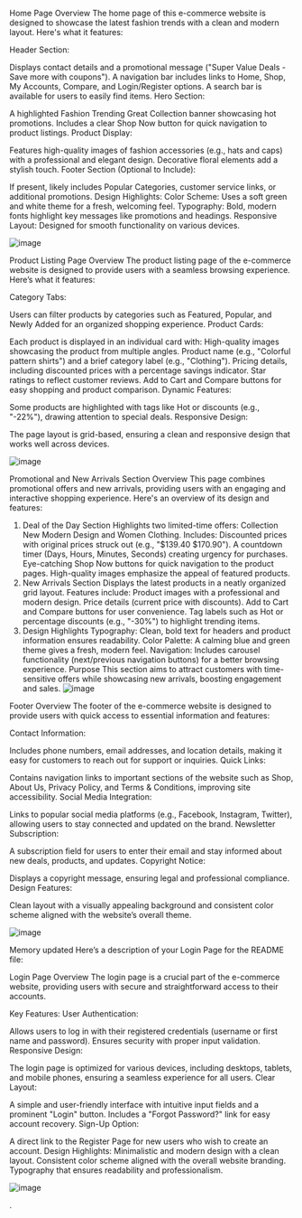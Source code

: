 Home Page Overview
The home page of this e-commerce website is designed to showcase the latest fashion trends with a clean and modern layout. Here's what it features:

Header Section:

Displays contact details and a promotional message ("Super Value Deals - Save more with coupons").
A navigation bar includes links to Home, Shop, My Accounts, Compare, and Login/Register options.
A search bar is available for users to easily find items.
Hero Section:

A highlighted Fashion Trending Great Collection banner showcasing hot promotions.
Includes a clear Shop Now button for quick navigation to product listings.
Product Display:

Features high-quality images of fashion accessories (e.g., hats and caps) with a professional and elegant design.
Decorative floral elements add a stylish touch.
Footer Section (Optional to Include):

If present, likely includes Popular Categories, customer service links, or additional promotions.
Design Highlights:
Color Scheme: Uses a soft green and white theme for a fresh, welcoming feel.
Typography: Bold, modern fonts highlight key messages like promotions and headings.
Responsive Layout: Designed for smooth functionality on various devices.

![image](https://github.com/user-attachments/assets/c0395ef4-c523-4338-ab9b-22e0a8cfda4a)


Product Listing Page Overview
The product listing page of the e-commerce website is designed to provide users with a seamless browsing experience. Here’s what it features:

Category Tabs:

Users can filter products by categories such as Featured, Popular, and Newly Added for an organized shopping experience.
Product Cards:

Each product is displayed in an individual card with:
High-quality images showcasing the product from multiple angles.
Product name (e.g., "Colorful pattern shirts") and a brief category label (e.g., "Clothing").
Pricing details, including discounted prices with a percentage savings indicator.
Star ratings to reflect customer reviews.
Add to Cart and Compare buttons for easy shopping and product comparison.
Dynamic Features:

Some products are highlighted with tags like Hot or discounts (e.g., "-22%"), drawing attention to special deals.
Responsive Design:

The page layout is grid-based, ensuring a clean and responsive design that works well across devices.

![image](https://github.com/user-attachments/assets/77ce0e5f-669c-4e05-8330-a22af5d2b54f)


Promotional and New Arrivals Section Overview
This page combines promotional offers and new arrivals, providing users with an engaging and interactive shopping experience. Here's an overview of its design and features:

1. Deal of the Day Section
Highlights two limited-time offers:
Collection New Modern Design and Women Clothing.
Includes:
Discounted prices with original prices struck out (e.g., "$139.40 $170.90").
A countdown timer (Days, Hours, Minutes, Seconds) creating urgency for purchases.
Eye-catching Shop Now buttons for quick navigation to the product pages.
High-quality images emphasize the appeal of featured products.
2. New Arrivals Section
Displays the latest products in a neatly organized grid layout.
Features include:
Product images with a professional and modern design.
Price details (current price with discounts).
Add to Cart and Compare buttons for user convenience.
Tag labels such as Hot or percentage discounts (e.g., "-30%") to highlight trending items.
3. Design Highlights
Typography: Clean, bold text for headers and product information ensures readability.
Color Palette: A calming blue and green theme gives a fresh, modern feel.
Navigation: Includes carousel functionality (next/previous navigation buttons) for a better browsing experience.
Purpose
This section aims to attract customers with time-sensitive offers while showcasing new arrivals, boosting engagement and sales.
![image](https://github.com/user-attachments/assets/c0bdc335-5c00-42a9-89d2-a4f33e742f21)


Footer Overview
The footer of the e-commerce website is designed to provide users with quick access to essential information and features:

Contact Information:

Includes phone numbers, email addresses, and location details, making it easy for customers to reach out for support or inquiries.
Quick Links:

Contains navigation links to important sections of the website such as Shop, About Us, Privacy Policy, and Terms & Conditions, improving site accessibility.
Social Media Integration:

Links to popular social media platforms (e.g., Facebook, Instagram, Twitter), allowing users to stay connected and updated on the brand.
Newsletter Subscription:

A subscription field for users to enter their email and stay informed about new deals, products, and updates.
Copyright Notice:

Displays a copyright message, ensuring legal and professional compliance.
Design Features:

Clean layout with a visually appealing background and consistent color scheme aligned with the website’s overall theme.


![image](https://github.com/user-attachments/assets/afdc69d3-f3e6-419a-bb1a-40670bcdb1ca)


Memory updated
Here’s a description of your Login Page for the README file:

Login Page Overview
The login page is a crucial part of the e-commerce website, providing users with secure and straightforward access to their accounts.

Key Features:
User Authentication:

Allows users to log in with their registered credentials (username or first name and password).
Ensures security with proper input validation.
Responsive Design:

The login page is optimized for various devices, including desktops, tablets, and mobile phones, ensuring a seamless experience for all users.
Clear Layout:

A simple and user-friendly interface with intuitive input fields and a prominent "Login" button.
Includes a "Forgot Password?" link for easy account recovery.
Sign-Up Option:

A direct link to the Register Page for new users who wish to create an account.
Design Highlights:
Minimalistic and modern design with a clean layout.
Consistent color scheme aligned with the overall website branding.
Typography that ensures readability and professionalism.



![image](https://github.com/user-attachments/assets/dbb95daa-d258-4f10-9db0-7ad365b63ca2)







.
